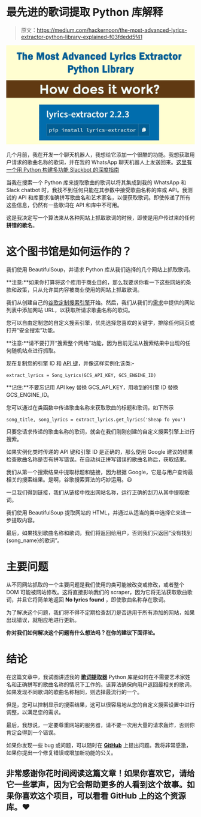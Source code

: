 # 最先进的歌词提取 Python 库解释

> 原文：<https://medium.com/hackernoon/the-most-advanced-lyrics-extractor-python-library-explained-f03fdedd5f41>

![](img/4446da48f74afeea338c223a74c1be93.png)

几个月前，我在开发一个聊天机器人，我想给它添加一个很酷的功能。我想获取用户请求的歌曲名称的歌词，并在我的 WhatsApp 聊天机器人上发送回来。[这里有一个用 Python 构建多功能 Slackbot 的深度指南](https://hackernoon.com/a-guide-to-building-a-multi-featured-slackbot-with-python-73ea5394acc)

当我在搜索一个 Python 库来提取歌曲的歌词以将其集成到我的 WhatsApp 和 Slack chatbot 时，我找不到任何只能在其参数中接受歌曲名称的库或 API。我测试的 API 和库要求准确拼写歌曲名和艺术家名，以便获取歌词。即使传递了所有这些信息，仍然有一些歌词在 API 和库中不可用。

这是我决定写一个算法来从各种网站上抓取歌词的时候，即使是用户传过来的任何**拼错的歌名**。

# **这个图书馆是如何运作的？**

我们使用 BeautifulSoup，并请求 Python 库从我们选择的几个网站上抓取歌词。

**注意:**如果你打算将这个库用于商业目的，那么我要求你看一下这些网站的条款和政策，只从允许其内容被商业使用的网站上抓取歌词。

我们从创建自己的[谷歌定制搜索引擎](https://cse.google.com/cse/create/new)开始。然后，我们从我们的[需求](https://pypi.org/project/lyrics-extractor/)中提供的网站列表中添加网站 URL，以获取所请求歌曲名称的歌词。

您可以自由定制您的自定义搜索引擎，优先选择您喜欢的关键字，排除任何网页或打开“安全搜索”功能。

**注意:**请不要打开“搜索整个网络”功能，因为目前无法从搜索结果中出现的任何随机站点进行抓取。

现在复制您的引擎 ID 和 [API 键](https://developers.google.com/custom-search/v1/overview)，并像这样实例化该类:-

```
extract_lyrics = Song_Lyrics(GCS_API_KEY, GCS_ENGINE_ID)
```

**记住:**不要忘记用 API key 替换 GCS_API_KEY，用收到的引擎 ID 替换 GCS_ENGINE_ID。

您可以通过在类函数中传递歌曲名称来获取歌曲的标题和歌词，如下所示

```
song_title, song_lyrics = extract_lyrics.get_lyrics('Sheap fo you')
```

只要您请求传递的歌曲名称的歌词，就会在我们刚刚创建的自定义搜索引擎上进行搜索。

如果实例化类时传递的 API 键和引擎 ID 是正确的，那么使用 Google 建议的结果检查歌曲名称是否有拼写错误。在自动纠正拼写错误的歌曲名称后，获取结果。

我们从第一个搜索结果中提取标题和链接，因为根据 Google，它是与用户查询最相关的搜索结果。是啊，谷歌搜索算法的巧妙运用。😃

一旦我们得到链接，我们从链接中找出网站名称，运行正确的刮刀从其中提取歌词。

我们使用 BeautifulSoup 提取网站的 HTML，并通过从适当的类中选择它来进一步提取内容。

最后，如果找到歌曲名称和歌词，我们将返回给用户，否则我们只返回“没有找到{song_name}的歌词”。

# 主要问题

从不同网站抓取的一个主要问题是我们使用的类可能被改变或修改，或者整个 DOM 可能被网站修改。这将直接影响我们的 scraper，因为它将无法获取歌曲歌词，并且它将简单地返回 **No lyrics found** ，即使歌曲名称存在歌词。

为了解决这个问题，我们将不得不定期检查刮刀是否适用于所有添加的网站，如果出现错误，就相应地进行更新。

**你对我们如何解决这个问题有什么想法吗？在你的建议下面评论。**

# **结论**

在这篇文章中，我试图讲述我的 [**歌词提取器**](https://pypi.org/project/lyrics-extractor/) Python 库是如何在不需要艺术家姓名和正确拼写的歌曲名称的情况下工作的。该算法确保向用户返回最相关的歌词。如果发现不同歌词的歌曲名称相同，则选择最流行的一个。

但是，您可以控制显示的搜索结果，这可以很容易地从您的自定义搜索设置中进行调整，以满足您的需求。

最后，我想说，一定要尊重网站的服务器，请不要一次用大量的请求轰炸，否则你肯定会得到一个错误。

如果你发现一些 bug 或问题，可以随时在 [**GitHub**](https://github.com/Techcatchers/PyLyrics-Extractor) 上提出问题。我将非常感激，如果你提出一个修复错误或增加新功能的公关。

## 非常感谢你花时间阅读这篇文章！如果你喜欢它，请给它一些掌声，因为它会帮助更多的人看到这个故事。如果你喜欢这个项目，可以看看 GitHub 上的这个资源库。❤